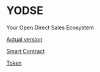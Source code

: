 # YODSE
Your Open Direct Sales Ecosystem

[Actual version](https://github.com/YODSE/yodse/blob/master/Yodse%20Token.sol)

[Smart Contract](https://etherscan.io/address/0xd21b8a63a9d09660673ef57ca96cd6ca483cc9df)

[Token](https://etherscan.io/token/0xd21b8a63a9d09660673ef57ca96cd6ca483cc9df)
